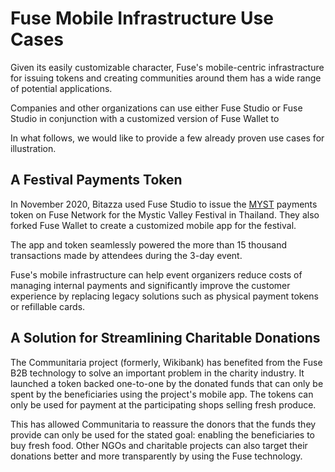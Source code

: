 # Fuse Mobile Infrastructure Use Cases

Given its easily customizable character, Fuse's mobile-centric infrastracture for issuing tokens and creating communities around them has a wide range of potential applications.

Companies and other organizations can use either Fuse Studio or Fuse Studio in conjunction with a customized version of Fuse Wallet to 

In what follows, we would like to provide a few already proven use cases for illustration.

## A Festival Payments Token

In November 2020, Bitazza used Fuse Studio to issue the [MYST](https://explorer.fuse.io/address/0x510FAD1AD23064Ae881B129314EFdD9FDa6d4782/transactions) payments token on Fuse Network for the Mystic Valley Festival in Thailand. They also forked Fuse Wallet to create a customized mobile app for the festival. 

The app and token seamlessly powered the more than 15 thousand transactions made by attendees during the 3-day event. 

Fuse's mobile infrastructure can help event organizers reduce costs of managing internal payments and significantly improve the customer experience by replacing legacy solutions such as physical payment tokens or refillable cards.

## A Solution for Streamlining Charitable Donations

The Communitaria project \(formerly, Wikibank\) has benefited from the Fuse B2B technology to solve an important problem in the charity industry. It launched a token backed one-to-one by the donated funds that can only be spent by the beneficiaries using the project's mobile app. The tokens can only be used for payment at the participating shops selling fresh produce.

This has allowed Communitaria to reassure the donors that the funds they provide can only be used for the stated goal: enabling the beneficiaries to buy fresh food. Other NGOs and charitable projects can also target their donations better and more transparently by using the Fuse technology.  

